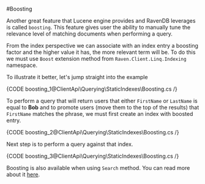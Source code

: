 #Boosting

Another great feature that Lucene engine provides and RavenDB leverages is called `boosting`. This feature gives user the ability to manually tune the relevance level of matching documents when performing a query. 

From the index perspective we can associate with an index entry a boosting factor and the higher value it has, the more relevant term will be. To do this we must use `Boost` extension method from `Raven.Client.Linq.Indexing` namespace.

To illustrate it better, let's jump straight into the example

{CODE boosting_1@ClientApi\Querying\StaticIndexes\Boosting.cs /}

To perform a query that will return users that either `FirstName` or `LastName` is equal to **Bob** and to promote users (move them to the top of the results) that `FirstName` matches the phrase, we must first create an index with boosted entry.

{CODE boosting_2@ClientApi\Querying\StaticIndexes\Boosting.cs /}

Next step is to perform a query against that index.

{CODE boosting_3@ClientApi\Querying\StaticIndexes\Boosting.cs /}

Boosting is also available when using `Search` method. You can read more about it [here](searching#boosting).